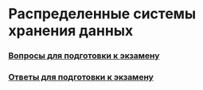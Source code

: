 # Распределенные системы хранения данных

### [Вопросы для подготовки к экзамену](exam.md)
### [Ответы для подготовки к экзамену](exam_ans.md)